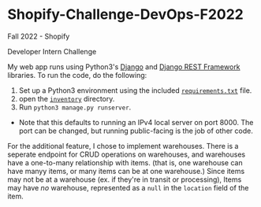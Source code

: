 # Shopify-Challenge-DevOps-F2022

Fall 2022 - Shopify

Developer Intern Challenge

My web app runs using Python3's [Django](https://www.djangoproject.com/) and [Django REST Framework](https://www.django-rest-framework.org/) libraries. To run the code, do the following:
1. Set up a Python3 environment using the included [`requirements.txt`](./requirements.txt) file.
2. open the [`inventory`](./inventory) directory.
3. Run `python3 manage.py runserver`.
* Note that this defaults to running an IPv4 local server on port 8000. The port can be changed, but running public-facing is the job of other code.

For the additional feature, I chose to implement warehouses. 
There is a seperate endpoint for CRUD operations on warehouses, and warehouses have a one-to-many relationship with items. (that is, one warehouse can have manyy items, or many items can be at one warehouse.) 
Since items may not be at a warehouse (ex. if they're in transit or processing), Items may have *no* warehouse, represented as a `null` in the `location` field of the item.

